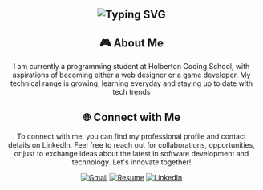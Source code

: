 <div align="center">
<h2><img src="https://readme-typing-svg.herokuapp.com?font=Jetbrains+mono&size=40&duration=3000&color=33FF33&center=true&vCenter=true&width=435&lines=Hey,+I'm+Jose+Oquendo!;Welcome...;to+my+Github!;" alt="Typing SVG"/></h2>
</div>
<div align="center">
    <h2> 🎮 About Me</h2>
    <p>I am currently a programming student at Holberton Coding School, with aspirations of becoming either a web designer or a game developer. My technical range is growing, learning everyday and staying up to date with tech trends</p>
</div>

<div align="center">
<h2 align="center" class="section-heading">🌐 Connect with Me</h2>
<p> To connect with me, you can find my professional profile and contact details on LinkedIn. Feel free to reach out for collaborations, opportunities, or just to exchange ideas about the latest in software development and technology. Let's innovate together! </p>

[![Gmail](https://img.shields.io/badge/Gmail-D14836?style=for-the-badge&logo=gmail&logoColor=white)](mailto:jose.angel.oquendo22@gmail.com)
[![Resume](https://img.shields.io/badge/RESUME-important?style=for-the-badge)](./José_Oquendo.pdf)
[![LinkedIn](https://img.shields.io/badge/linkedin-%230077B5.svg?style=for-the-badge&logo=linkedin&logoColor=white)](https://www.linkedin.com/in/jose-oquendo-b488a5328)
